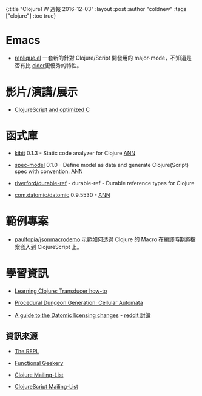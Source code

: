 {:title "ClojureTW 週報 2016-12-03"
 :layout :post
 :author "coldnew"
 :tags  ["clojure"]
 :toc true}

# Emacs

* [replique.el](https://github.com/EwenG/replique.el) 一套新的針對 Clojure/Script 開發用的 major-mode，不知道是否有比 [cider](https://github.com/clojure-emacs/cider)更優秀的特性。

# 影片/演講/展示

* [ClojureScript and optimized C](https://www.youtube.com/watch?v=LopU-kMpe8I)

# 函式庫

* [kibit](https://github.com/jonase/kibit) 0.1.3 - Static code analyzer for Clojure [ANN](https://groups.google.com/forum/#!msg/clojure/CVRtIndNQMs/XvmPTB2RCgAJ)

* [spec-model](https://github.com/Mamun/spec-model) 0.1.0 -  Define model as data and generate Clojure(Script) spec with convention. [ANN](https://groups.google.com/forum/#!msg/clojure/Vbg8bCJiyEQ/sJik8ZWRCgAJ)

* [riverford/durable-ref](https://github.com/riverford/durable-ref) - durable-ref - Durable reference types for Clojure

* [com.datomic/datomic](www.datomic.com/) 0.9.5530 -  [ANN](http://blog.datomic.com/2016/11/datomic-update-client-api-unlimited.html)


# 範例專案

* [paultopia/jsonmacrodemo](https://github.com/paultopia/jsonmacrodemo) 示範如何透過 Clojure 的 Macro 在編譯時期將檔案嵌入到 ClojureScript 上。

# 學習資訊

* [Learning Clojure: Transducer how-to](https://www.astrecipes.net/blog/2016/11/24/transducers-how-to/)

* [Procedural Dungeon Generation: Cellular Automata](http://blog.jrheard.com/procedural-dungeon-generation-cellular-automata)

* [A guide to the Datomic licensing changes](https://danielcompton.net/2016/11/29/guide-to-datomic-licensing-changes) - [reddit 討論](https://www.reddit.com/r/Clojure/comments/5fep76/a_guide_to_the_datomic_licensing_changes/)

## 資訊來源

* [The REPL](http://us7.campaign-archive.com/?u=fef380870c4a5633a21f55d8e&id=dd03c2907d)

* [Functional Geekery](https://www.functionalgeekery.com/episode-76-anthony-cipriano/)

* [Clojure Mailing-List](https://groups.google.com/forum/#!forum/clojure)

* [ClojureScript Mailing-List](https://groups.google.com/forum/#!forum/clojurescript)
